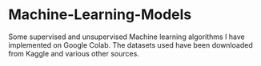 # Machine-Learning-Models
Some supervised and unsupervised Machine learning algorithms I have implemented on Google Colab. The datasets used have been downloaded from Kaggle and various other sources.
